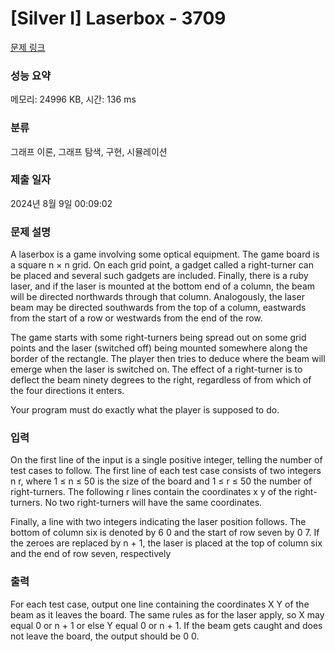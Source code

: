 # [Silver I] Laserbox - 3709 

[문제 링크](https://www.acmicpc.net/problem/3709) 

### 성능 요약

메모리: 24996 KB, 시간: 136 ms

### 분류

그래프 이론, 그래프 탐색, 구현, 시뮬레이션

### 제출 일자

2024년 8월 9일 00:09:02

### 문제 설명

<p>A laserbox is a game involving some optical equipment. The game board is a square n × n grid. On each grid point, a gadget called a right-turner can be placed and several such gadgets are included. Finally, there is a ruby laser, and if the laser is mounted at the bottom end of a column, the beam will be directed northwards through that column. Analogously, the laser beam may be directed southwards from the top of a column, eastwards from the start of a row or westwards from the end of the row.</p>

<p>The game starts with some right-turners being spread out on some grid points and the laser (switched off) being mounted somewhere along the border of the rectangle. The player then tries to deduce where the beam will emerge when the laser is switched on. The effect of a right-turner is to deflect the beam ninety degrees to the right, regardless of from which of the four directions it enters.</p>

<p>Your program must do exactly what the player is supposed to do.</p>

### 입력 

 <p>On the first line of the input is a single positive integer, telling the number of test cases to follow. The first line of each test case consists of two integers n r, where 1 ≤ n ≤ 50 is the size of the board and 1 ≤ r ≤ 50 the number of right-turners. The following r lines contain the coordinates x y of the right-turners. No two right-turners will have the same coordinates.</p>

<p>Finally, a line with two integers indicating the laser position follows. The bottom of column six is denoted by 6 0 and the start of row seven by 0 7. If the zeroes are replaced by n + 1, the laser is placed at the top of column six and the end of row seven, respectively</p>

### 출력 

 <p>For each test case, output one line containing the coordinates X Y of the beam as it leaves the board. The same rules as for the laser apply, so X may equal 0 or n + 1 or else Y equal 0 or n + 1. If the beam gets caught and does not leave the board, the output should be 0 0.</p>

